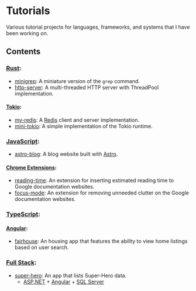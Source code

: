 # Tutorials

Various tutorial projects for languages, frameworks, and systems that I have been working on.

## Contents

### [Rust](https://www.rust-lang.org/):

- [minigrep](./rust/minigrep/): A miniature version of the `grep` command.
- [http-server](./rust/http-server/): A multi-threaded HTTP server with ThreadPool implementation.

#### [Tokio](https://tokio.rs/):

- [my-redis](./rust/tokio/my-redis/): A [Redis](https://redis.io/) client and server implementation.
- [mini-tokio](./rust/tokio/mini-tokio/): A simple implementation of the Tokio runtime.

### [JavaScript](https://www.ecma-international.org/publications-and-standards/standards/ecma-262/):

- [astro-blog](./javascript/astro-blog/): A blog website built with [Astro](https://astro.build/).

#### [Chrome Extensions](https://developer.chrome.com/docs/extensions/):

- [reading-time](./javascript/chrome-extension/reading-time/): An extension for inserting estimated reading time to Google documentation websites.
- [focus-mode](./javascript/chrome-extension/focus-mode/): An extension for removing unneeded clutter on the Google documentation websites.

### [TypeScript](https://www.typescriptlang.org/):

#### [Angular](https://angular.io/):

- [fairhouse](./typescript/angular/fairhouse/): An housing app that features the ability to view home listings based on user search.

### [Full Stack](https://www.coursera.org/articles/full-stack-developer):

- [super-hero](./full-stack/super-hero/): An app that lists Super-Hero data.
  - [ASP.NET](https://dotnet.microsoft.com/en-us/apps/aspnet) + [Angular](https://angular.io/) + [SQL Server](https://www.microsoft.com/en-us/sql-server/)
